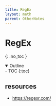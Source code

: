```yaml
---
title: RegEx
layout: meth
parent: OtherNotes
---
```

# RegEx
{: .no_toc }

<details open markdown="block">
  <summary>
    Outline
  </summary>
- TOC
{:toc}
</details>

## resources
- https://regexr.com/